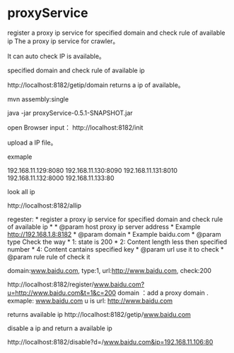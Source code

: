 # proxyService
register a proxy ip service for specified domain and check rule of  available ip
The a proxy ip service for crawler。

It can auto check IP is available。

specified domain and check rule of  available ip

http://localhost:8182/getip/domain returns a ip of available。

mvn assembly:single 

java -jar proxyService-0.5.1-SNAPSHOT.jar

open Browser input：
 http://localhost:8182/init
 
 upload a IP file。
 
 exmaple
 
192.168.11.129:8080
192.168.11.130:8090
192.168.11.131:8010
192.168.11.132:8000
192.168.11.133:80
 
look all ip

http://localhost:8182/allip

regester:
	 * register a proxy ip service for specified domain and check rule of  available ip
	 * 
	 * @param host proxy ip server address
	 * Example http://192.168.1.8:8182
	 * @param domain 
	 * Example baidu.com
	 * @param type Check the way 
	 * 	1: state is 200 
	 *  2: Content length less then specified number
	 *  4: Content cantains specified key
	 * @param url use it to check
	 * @param rule rule of check it  
	 
domain:www.baidu.com, type:1, url:http://www.baidu.com, check:200

http://localhost:8182/register/www.baidu.com?u=http://www.baidu.com&t=1&c=200
 domain ：add a proxy domain . exmaple: www.baidu.com
 u is url: http://www.baidu.com
 
 
 
 returns  available ip
 http://localhost:8182/getip/www.baidu.com
 
 
 disable a ip and return a  available ip
 
 http://localhost:8182/disable?d=/www.baidu.com&ip=192.168.11.106:80
 
